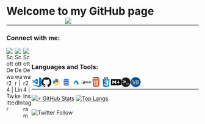 # Welcome to my GitHub page [<img align="right" src="https://spotify-now-playing.scottdewar.vercel.app/api/spotify" width="350" />](https://open.spotify.com/user/scottdewar)
---

### Connect with me:

[<img align="left" alt="ScottDewar24 | Twitter" width="22px" src="https://cdn.jsdelivr.net/npm/simple-icons@v3/icons/twitter.svg" />][twitter]
[<img align="left" alt="Scott Dewar | LinkedIn" width="22px" src="https://cdn.jsdelivr.net/npm/simple-icons@v3/icons/linkedin.svg" />][linkedin]
[<img align="left" alt="ScottDewar24 | Instagram" width="22px" src="https://cdn.jsdelivr.net/npm/simple-icons@v3/icons/instagram.svg" />][instagram]

<br />

### Languages and Tools:
<img align="left" alt="visual-studio-code" width="26px" src="https://raw.githubusercontent.com/github/explore/master/topics/visual-studio-code/visual-studio-code.png" />
<img align="left" alt="github" width="26px" src="https://raw.githubusercontent.com/github/explore/master/topics/github/github.png" />
<img align="left" alt="python" width="26px" src="https://raw.githubusercontent.com/github/explore/master/topics/python/python.png" />
<img align="left" alt="sql" width="26px" src="https://raw.githubusercontent.com/github/explore/master/topics/sql/sql.png" />
<img align="left" alt="azure" width="26px" src="https://raw.githubusercontent.com/github/explore/master/topics/azure/azure.png" />
<img align="left" alt="bash" width="26px" src="https://raw.githubusercontent.com/github/explore/master/topics/bash/bash.png" />
<img align="left" alt="html" width="26px" src="https://raw.githubusercontent.com/github/explore/master/topics/html/html.png" />
<img align="left" alt="css" width="26px" src="https://raw.githubusercontent.com/github/explore/master/topics/css/css.png" />
<img align="left" alt="markdown" width="26px" src="https://raw.githubusercontent.com/github/explore/master/topics/markdown/markdown.png" />
<img align="left" alt="terminal" width="26px" src="https://raw.githubusercontent.com/github/explore/master/topics/terminal/terminal.png" />
<img align="left" alt="visual-basic" width="26px" src="https://raw.githubusercontent.com/github/explore/master/topics/visual-basic/visual-basic.png" />

<br />

---


[![:zap: GitHub Stats](https://github-readme-stats.scottdewar.vercel.app/api?username=ScottDewar&show_icons=true&hide_border=true&theme=algolia)](https://github.com/scxttd/github-readme-stats)
[![Top Langs](https://github-readme-stats.scottdewar.vercel.app/api/top-langs/?username=ScottDewar&layout=compact)](https://github.com/scxttd/github-readme-stats)

![Twitter Follow](https://img.shields.io/twitter/follow/scottdewar24?color=1DA1F2&logo=Twitter&style=for-the-badge)

[twitter]: https://twitter.com/ScottDewar24
[linkedin]: https://linkedin.com/in/scottdewar24
[instagram]: https://instagram.com/scottdewar24
